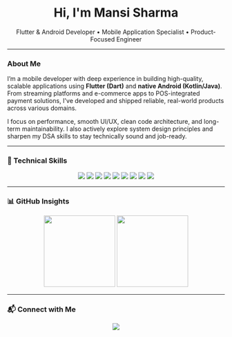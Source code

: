 <h1 align="center">Hi, I'm Mansi Sharma</h1>

<p align="center">
  Flutter & Android Developer &bull; Mobile Application Specialist &bull; Product-Focused Engineer
</p>

---

### About Me

I’m a mobile developer with deep experience in building high-quality, scalable applications using **Flutter (Dart)** and **native Android (Kotlin/Java)**.  
From streaming platforms and e-commerce apps to POS-integrated payment solutions, I've developed and shipped reliable, real-world products across various domains.

I focus on performance, smooth UI/UX, clean code architecture, and long-term maintainability. I also actively explore system design principles and sharpen my DSA skills to stay technically sound and job-ready.

---

### 🔧 Technical Skills

<p align="center">
    <img src="https://img.shields.io/badge/Kotlin-7F52FF?style=for-the-badge&logo=kotlin&logoColor=white" />
  <img src="https://img.shields.io/badge/Flutter-02569B?style=for-the-badge&logo=flutter&logoColor=white" />
  <img src="https://img.shields.io/badge/Dart-0175C2?style=for-the-badge&logo=dart&logoColor=white" />
  <img src="https://img.shields.io/badge/Java-ED8B00?style=for-the-badge&logo=java&logoColor=white" />
  <img src="https://img.shields.io/badge/Firebase-FFCA28?style=for-the-badge&logo=firebase&logoColor=black" />
  <img src="https://img.shields.io/badge/Android%20Studio-3DDC84?style=for-the-badge&logo=android-studio&logoColor=white" />
  <img src="https://img.shields.io/badge/API%20Integration-007ACC?style=for-the-badge&logo=azure-devops&logoColor=white" />
  <img src="https://img.shields.io/badge/Git-F05032?style=for-the-badge&logo=git&logoColor=white" />
  <img src="https://img.shields.io/badge/Figma-F24E1E?style=for-the-badge&logo=figma&logoColor=white" />
</p>

---
### 📊 GitHub Insights

<p align="center">
  <img src="https://github-readme-stats.vercel.app/api?username=mansi-dev&show_icons=true&theme=tokyonight&hide_border=true" height="165" />
  <img src="https://github-readme-stats.vercel.app/api/top-langs/?username=mansi-dev&layout=compact&theme=tokyonight&hide_border=true&langs_count=6" height="165" />
</p>

---

### 📬 Connect with Me

<p align="center">
  <a href="https://www.linkedin.com/in/mansi-sharma-a565551b8/">
    <img src="https://img.shields.io/badge/LinkedIn-Mansi%20Sharma-blue?style=for-the-badge&logo=linkedin">
  </a>
</p>
